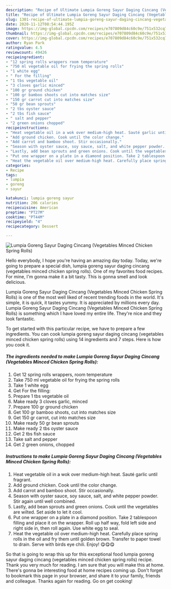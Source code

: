 ```yaml
---
description: "Recipe of Ultimate Lumpia Goreng Sayur Daging Cincang (Vegetables Minced Chicken Spring Rolls)"
title: "Recipe of Ultimate Lumpia Goreng Sayur Daging Cincang (Vegetables Minced Chicken Spring Rolls)"
slug: 1301-recipe-of-ultimate-lumpia-goreng-sayur-daging-cincang-vegetables-minced-chicken-spring-rolls
date: 2020-11-12T08:54:44.195Z
image: https://img-global.cpcdn.com/recipes/e707809d84c60c9e/751x532cq70/lumpia-goreng-sayur-daging-cincang-vegetables-minced-chicken-spring-rolls-recipe-main-photo.jpg
thumbnail: https://img-global.cpcdn.com/recipes/e707809d84c60c9e/751x532cq70/lumpia-goreng-sayur-daging-cincang-vegetables-minced-chicken-spring-rolls-recipe-main-photo.jpg
cover: https://img-global.cpcdn.com/recipes/e707809d84c60c9e/751x532cq70/lumpia-goreng-sayur-daging-cincang-vegetables-minced-chicken-spring-rolls-recipe-main-photo.jpg
author: Ryan Park
ratingvalue: 4.5
reviewcount: 49426
recipeingredient:
- "12 spring rolls wrappers room temperature"
- "750 ml vegetable oil for frying the spring rolls"
- "1 white egg"
- " For the filling"
- "1 tbs vegetable oil"
- "3 cloves garlic minced"
- "100 gr ground chicken"
- "100 gr bamboo shoots cut into matches size"
- "150 gr carrot cut into matches size"
- "50 gr bean sprouts"
- "2 tbs oyster sauce"
- "2 tbs fish sauce"
- " salt and pepper"
- "2 green onions chopped"
recipeinstructions:
- "Heat vegetable oil in a wok over medium-high heat. Sauté garlic until fragrant."
- "Add ground chicken. Cook until the color change."
- "Add carrot and bamboo shoot. Stir occasionally."
- "Season with oyster sauce, soy sauce, salt, and white pepper powder. Stir again until well combined."
- "Lastly, add bean sprouts and green onions. Cook until the vegetables are wilted. Set aside to let it cool."
- "Put one wrapper on a plate in a diamond position. Take 2 tablespoon filling and place it on the wrapper. Roll up half way, fold left side and right side in, then roll again. Use white egg to seal."
- "Heat the vegetable oil over medium-high heat. Carefully place spring rolls in the oil and fry them until golden brown. Transfer to paper towel to drain. Serve with birds eye chili. Enjoy! 😋😋😋"
categories:
- Recipe
tags:
- lumpia
- goreng
- sayur

katakunci: lumpia goreng sayur 
nutrition: 206 calories
recipecuisine: American
preptime: "PT27M"
cooktime: "PT44M"
recipeyield: "4"
recipecategory: Dessert

---
```



![Lumpia Goreng Sayur Daging Cincang (Vegetables Minced Chicken Spring Rolls)](https://img-global.cpcdn.com/recipes/e707809d84c60c9e/751x532cq70/lumpia-goreng-sayur-daging-cincang-vegetables-minced-chicken-spring-rolls-recipe-main-photo.jpg)

Hello everybody, I hope you're having an amazing day today. Today, we're going to prepare a special dish, lumpia goreng sayur daging cincang (vegetables minced chicken spring rolls). One of my favorites food recipes. For mine, I'm gonna make it a bit tasty. This is gonna smell and look delicious.

Lumpia Goreng Sayur Daging Cincang (Vegetables Minced Chicken Spring Rolls) is one of the most well liked of recent trending foods in the world. It's simple, it is quick, it tastes yummy. It is appreciated by millions every day. Lumpia Goreng Sayur Daging Cincang (Vegetables Minced Chicken Spring Rolls) is something which I have loved my entire life. They're nice and they look fantastic.




To get started with this particular recipe, we have to prepare a few ingredients. You can cook lumpia goreng sayur daging cincang (vegetables minced chicken spring rolls) using 14 ingredients and 7 steps. Here is how you cook it.

<!--inarticleads1-->

##### The ingredients needed to make Lumpia Goreng Sayur Daging Cincang (Vegetables Minced Chicken Spring Rolls):

1. Get 12 spring rolls wrappers, room temperature
1. Take 750 ml vegetable oil for frying the spring rolls
1. Take 1 white egg
1. Get  For the filling:
1. Prepare 1 tbs vegetable oil
1. Make ready 3 cloves garlic, minced
1. Prepare 100 gr ground chicken
1. Get 100 gr bamboo shoots, cut into matches size
1. Get 150 gr carrot, cut into matches size
1. Make ready 50 gr bean sprouts
1. Make ready 2 tbs oyster sauce
1. Get 2 tbs fish sauce
1. Take  salt and pepper
1. Get 2 green onions, chopped




<!--inarticleads2-->

##### Instructions to make Lumpia Goreng Sayur Daging Cincang (Vegetables Minced Chicken Spring Rolls):

1. Heat vegetable oil in a wok over medium-high heat. Sauté garlic until fragrant.
1. Add ground chicken. Cook until the color change.
1. Add carrot and bamboo shoot. Stir occasionally.
1. Season with oyster sauce, soy sauce, salt, and white pepper powder. Stir again until well combined.
1. Lastly, add bean sprouts and green onions. Cook until the vegetables are wilted. Set aside to let it cool.
1. Put one wrapper on a plate in a diamond position. Take 2 tablespoon filling and place it on the wrapper. Roll up half way, fold left side and right side in, then roll again. Use white egg to seal.
1. Heat the vegetable oil over medium-high heat. Carefully place spring rolls in the oil and fry them until golden brown. Transfer to paper towel to drain. Serve with birds eye chili. Enjoy! 😋😋😋




So that is going to wrap this up for this exceptional food lumpia goreng sayur daging cincang (vegetables minced chicken spring rolls) recipe. Thank you very much for reading. I am sure that you will make this at home. There's gonna be interesting food at home recipes coming up. Don't forget to bookmark this page in your browser, and share it to your family, friends and colleague. Thanks again for reading. Go on get cooking!
